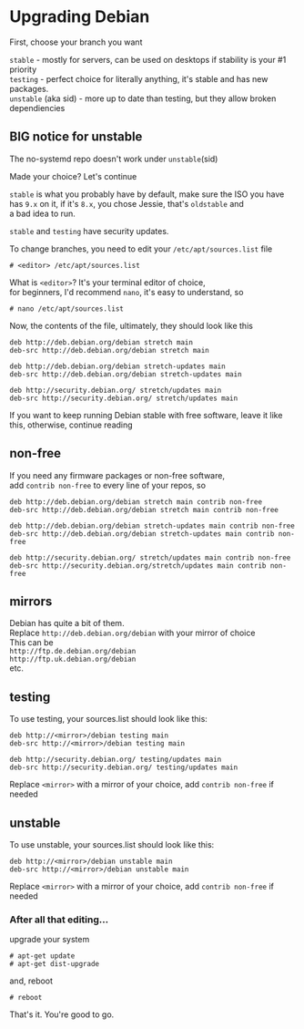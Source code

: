 # Upgrading Debian

First, choose your branch you want  

`stable` - mostly for servers, can be used on desktops if stability is your #1 priority  
`testing` - perfect choice for literally anything, it's stable and has new packages.  
`unstable` (aka sid) - more up to date than testing, but they allow broken dependiencies  

## BIG notice for unstable
The no-systemd repo doesn't work under `unstable`(sid)  

Made your choice? Let's continue  

`stable` is what you probably have by default, make sure the ISO you have  
has `9.x` on it, if it's `8.x`, you chose Jessie, that's `oldstable` and  
a bad idea to run.  

`stable` and `testing` have security updates.  

To change branches, you need to edit your `/etc/apt/sources.list` file  


```
# <editor> /etc/apt/sources.list
```
What is `<editor>`? It's your terminal editor of choice,  
for beginners, I'd recommend `nano`, it's easy to understand, so  
```
# nano /etc/apt/sources.list
```
Now, the contents of the file, ultimately, they should look like this  
```
deb http://deb.debian.org/debian stretch main
deb-src http://deb.debian.org/debian stretch main

deb http://deb.debian.org/debian stretch-updates main
deb-src http://deb.debian.org/debian stretch-updates main

deb http://security.debian.org/ stretch/updates main
deb-src http://security.debian.org/ stretch/updates main
```
If you want to keep running Debian stable with free software, leave it like  
this, otherwise, continue reading  

## non-free  

If you need any firmware packages or non-free software,  
add `contrib non-free` to every line of your repos, so  
```
deb http://deb.debian.org/debian stretch main contrib non-free
deb-src http://deb.debian.org/debian stretch main contrib non-free

deb http://deb.debian.org/debian stretch-updates main contrib non-free
deb-src http://deb.debian.org/debian stretch-updates main contrib non-free

deb http://security.debian.org/ stretch/updates main contrib non-free
deb-src http://security.debian.org/stretch/updates main contrib non-free
```  

## mirrors  

Debian has quite a bit of them.  
Replace `http://deb.debian.org/debian` with your mirror of choice  
This can be  
`http://ftp.de.debian.org/debian`  
`http://ftp.uk.debian.org/debian`  
etc.  

## testing  

To use testing, your sources.list should look like this:  
```
deb http://<mirror>/debian testing main
deb-src http://<mirror>/debian testing main

deb http://security.debian.org/ testing/updates main
deb-src http://security.debian.org/ testing/updates main
```
Replace `<mirror>` with a mirror of your choice, add `contrib non-free` if needed  

## unstable

To use unstable, your sources.list should look like this:
```
deb http://<mirror>/debian unstable main
deb-src http://<mirror>/debian unstable main
```
Replace `<mirror>` with a mirror of your choice, add `contrib non-free` if needed  

### After all that editing...  
upgrade your system  
```
# apt-get update
# apt-get dist-upgrade
```
and, reboot  
```
# reboot
```

That's it. You're good to go.

